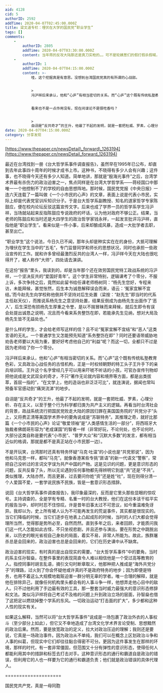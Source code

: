 ```yaml
---
aid: 4128
cid: 5
authorID: 2592
addTime: 2020-04-07T02:45:00.000Z
title: 梁文道专栏：埋伏在大学的国民党“职业学生”
tags: []
comments:
    -
        authorID: 2805
        addTime: 2020-04-07T03:30:00.000Z
        content: 当年蒋的反攻大陆那还是真刀实枪的…，可不是轮姨葱们的假打假杀假喊，怂得个尿泡。
    -
        authorID: 1
        addTime: 2020-04-07T04:15:00.000Z
        content: >-
            哇，这个挖掘真是有意思。没想到台湾国民党真的有所谓的心战部。


            >
            冯沪祥后来承认，他和“心庐”有相当密切的关系。而“心庐”这个既有传统私塾教育色彩，又具政治心战任务的古怪机构，正是一时权倾朝野的特工头子王升手下的亲兵培训班。


            看来也不是一点作用没有，现在间谍论不是很吃香吗？


            >
            自诩是“反共奇才”的王升，他最了不起的发明，就是一套把杜威、罗素，心理分析、存在主义，以至于整个行为科学都归类为共产主义的逻辑。再看当时台湾社会的背景，政战系统流行把国民党败走大陆的原因归罪在美国国务院的“共党分子”头上，又将费正清等美国学术界中的要角说成是“苏联特务”。
date: 2020-04-07T04:15:00.000Z
category: 分享发现
---
```


[https://www.thepaper.cn/newsDetail\_forward\_1263194](https://www.thepaper.cn/newsDetail_forward_1263194)

最近在台湾找到一册《台大哲学系事件调查报告》，虽然早在1995年已公布，却直到去年此事四十周年的时候才成书上市。这种书，不晓得有多少人会有兴趣；这件事，也不晓得今天还有多少人知道。简单地讲，那就是“殷海光事件”之后，台湾学术界最有杀伤力的政治迫害之一，焦点同样是在台湾大学哲学系——蒋经国口中那唯一一个他控制不了的学校的自由思想阵地。那时候，国民党党报《中央日报》一连六天连载了一篇叫做《一个小市民的心声》的文章，表面上说是代表小市民，实际上却是代表党官训斥知识分子。于是台大哲学系副教授、知名的道家哲学专家陈鼓应，便在校内论坛反驳这篇宣传文字。后来也成了学界一员的哲学系学生冯沪祥，当场就站起来反指陈鼓应专说政府的坏话，认为他对政府不够公正。结果，当老师的陈鼓应和当时还是大四学生的政治哲学家钱永祥，一起发言批评冯沪祥，直指他是“职业学生”。看来似是一件小事，后来却酿成风暴，造成一大批学者去职，甚至出亡。

“职业学生”这个说法，今日久已不闻，那年头却是种实实在在的身份，大抵可理解为埋伏在学生当中的“五毛”，专门监督同学和师长的思想状况，同时也承担一些政治宣传的工作。就和许多曾经最激烈反共的台湾人一样，冯沪祥今天在大陆也很吃得开了，被人称作“大师”，四处请去演讲。

在这份“报告”里头，我读到的，却是当年那个还在效劳国民党特工政战系统的冯沪祥，一个坚决反共的“爱国好青年”。这个学生非常特别，逻辑课考了个零分，不服上诉，多次争持之后，竟然如此留书给任课老师杨树同：“杨先生您好，专程来访，未能拜候，甚觉怅然，后生本为诚恳解释误会而来，语云：‘冤家宜解不宜结。’而今赵先生向学校称他倒并不坚持对后生处置（梁按：“赵先生”即当时的代系主任赵天仪），而推说系杨先生之意坚持处置，结果反倒成为由杨先生出面作了‘恶人’，后生深恐有损杨先生厚重之令誉，是以不揣冒昧而来拜候，就后生即令有误会处提出诚恳之说明，况且而今看来系务整饬在即，若能承先生见纳，想对大局及杨先生皆不无益处也。”

是什么样的学生，才会给老师写这样的信？且不论“冤家宜解不宜结”和“恶人”这类言语的无礼。一个普通学生又怎能预先知道“系务整饬在即”？同时还要语带威胁地劝告老师要以大局为重，要好好考虑他自己的“利益”呢？而这一切，全都只不过是因为老师给了你一个零分。

冯沪祥后来承认，他和“心庐”有相当密切的关系。而“心庐”这个既有传统私塾教育色彩，又具政治心战任务的古怪机构，正是一时权倾朝野的特工头子王升手下的亲兵培训班。王升这个名字曾经几乎可以用来吓唬不听话的小孩，可官办宣传刊物却把他说成是文武双全的奇才，不只“著作无论就内容和境界等方面，都是出类拔萃，首屈一指的”，“在文学上，他的造诣也非泛泛可比”，就连演说，据闻也常叫预备军官感动到“痛哭流涕”的地步。

自诩是“反共奇才”的王升，他最了不起的发明，就是一套把杜威、罗素，心理分析、存在主义，以至于整个行为科学都归类为共产主义的逻辑。再看当时台湾社会的背景，政战系统流行把国民党败走大陆的原因归罪在美国国务院的“共党分子”头上，又将费正清等美国学术界中的要角说成是“苏联特务”。其推理之奇，就好比那篇《一个小市民的心声》论证“敬爱领袖”是“人类感情生活的一部分”，将西班牙大独裁者佛朗哥形容为“老成谋国”的智者一样（非常好玩，不论何处，也不论何时，大部分这类自称是要代表“小市民”、“普罗大众”和“沉默大多数”的发言，都有相当近似的格调，那就是都不是真正站在小市民那一边）。

不是开玩笑，台湾那时还真有特务怀疑“马克·吐温”的小说也是“共党邪说”，因为他和马克思一样，都叫“马克”。就像香港某些专挑“匪语”的新一代语文“警察”，常把自己没听过的言词文字误为共产中国的产物。这是见识的问题，更是意识形态的问题，反共反昏了头，所以无论遇到任何事物都先得辨明它到底“共”还是“不共”。类似推理，大陆亦然，而且更甚，过去要问你姓“资”还是姓“社”，现在则得分清一个人爱国不爱，一套学说民族不民族，皆是一套意识形态措辞。

说回《台大哲学系事件调查报告》，我印象最深的，反而是它里头那些显眼的惊叹号。主持调查的，全是学有专精、名重一时的台大教授，他们在这份本该干枯平实的报告当中，却时时忍不住惊叹。许是昔年旧事太过不可思议，如今重温难免讶异。我却以为，史上所有被人认为不可能再发生的荒诞事件，其实都是很现实的。当它们降临的时候，当它们逐步在地表上凸起成形的时候，当时的人们大都会觉得理所当然，觉得那是势所必至，自然而然。直到多年之后，来者回顾，才能质问我们这一代人怎能如此古怪，不只坐视悲剧，并且还参与演出。要在形势之中跳脱出来，以历史的眼光省视自己身处的局面，着实不易，非常人所能为。故此，族群屠杀总是会回来的，政治迫害也总是会回来的，它们在历史课中从不缺席。

政治迫害的现实，有时真的是出自现实的需要。“台大哲学系事件”中的要角，当时的系主任孙智燊，在整件事里的表现简直令人难以相信他是一个受过高等教育的人。指控同事时胡言乱语，摘引文句时断章取义，他那种把人推成是“海外共党分子”的理路，过火到了你会怀疑他或许真的不是政府特务的地步；因为即便是特务，也用不着这么大规模地栽赃迫害一群分明无辜的学者。唯一合理的解释，就是他在排除异己，就像任何机构里头都会有的人事斗争一样，他想弄走他心目中的敌人。只不过他利用了手边最有效的工具，那一整套当时威力最强大的意识形态修辞和文法。类似冯沪祥将自己考试不及格的问题上升到政治立场的层面，孙智燊也借了这把足以燃烧掉整个学系的东风。一切政治运动“打击面的扩大”，多少都和这种人性的现实有关。

如果这么解释，当然可以将“台大哲学系事件”说成是一场包裹了政治外衣的人事权斗（至少部分上如此），但它又不幸地造成了台湾文化学术界言论受制、思想黯然的政治后果。然而，要是放宽政治的定义，拉大对政治压迫的理解；我则还是要说，它真是一场政治事件。因为政治从不单纯，我们可以在概念上区划政治斗争和人事的纠葛，但现实中它们却往往黏合得密不可分。更因为这件事发生在那样的环境，那样的时代，有一套非常僵固，但范围又十分有弹性的意识形态，使得任何人都能利用其中的措辞和标签去打击对手。这种意识形态的通行和霸道自是政治的错误，但利用它的人也一样要为它的通行和霸道负责；他们就是政治错误的具体代理人。

\====================

国民党共产党，真是一母同胞
